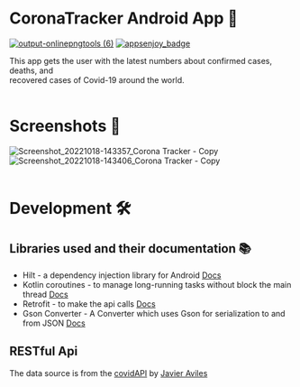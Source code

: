 
# CoronaTracker Android App 📱

[![output-onlinepngtools (6)](https://user-images.githubusercontent.com/82704241/196510229-5552f3ad-a0fe-462f-8567-fb5f94a435ac.png)](https://appetize.io/app/rdorqfm2lf6ssgnswovpgldsre)
[![appsenjoy_badge](https://user-images.githubusercontent.com/82704241/196504384-081acc63-bf22-44d2-b3e1-714d8be1b351.png)](https://appsenjoy.com/Dqp6A)

This app gets the user with the latest numbers about confirmed cases, deaths, and<br> recovered cases of Covid-19 around the world.
<br><br>
# Screenshots 📸
![Screenshot_20221018-143357_Corona Tracker - Copy](https://user-images.githubusercontent.com/82704241/196495618-ae58fb40-14bf-450a-a123-09dbc33a291c.jpg)
![Screenshot_20221018-143406_Corona Tracker - Copy](https://user-images.githubusercontent.com/82704241/196495622-7c90fe3a-fc6e-4b46-86d6-c8637ebe33d6.jpg)
<br><br>
# Development 🛠
## Libraries used and their documentation 📚
  - Hilt - a dependency injection library for Android <a href="https://developer.android.com/training/dependency-injection/hilt-android">Docs</a></li>
  - Kotlin coroutines - to manage long-running tasks without block the main thread <a href="https://developer.android.com/kotlin/coroutines">Docs</a></li>
  - Retrofit - to make the api calls <a href="https://square.github.io/retrofit/">Docs</a></li>
  - Gson Converter - A Converter which uses Gson for serialization to and from JSON <a href="https://github.com/square/retrofit/tree/master/retrofit-converters/gson">Docs</a></li>
## RESTful Api
The data source is from the <a href="https://github.com/javieraviles/covidAPI">covidAPI</a> by <a href="https://github.com/javieraviles">Javier Aviles</a>
